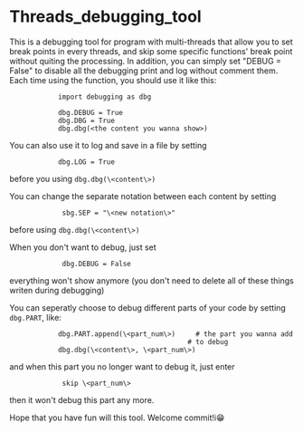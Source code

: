# Threads_debugging_tool
 This is a debugging tool for program with multi-threads that allow you to set break points in every threads, and skip some specific functions' break point without quiting the processing.  In addition, you can simply set "DEBUG = False" to disable all the debugging print and log without comment them. Each time using the function, you should use it like this:
```
            import debugging as dbg
            
            dbg.DEBUG = True
            dbg.DBG = True
            dbg.dbg(<the content you wanna show>)
```
 
 
You can also use it to log and save in a file by setting

```   
            dbg.LOG = True
```
            
before you using ```dbg.dbg(\<content\>)```
        
 
 
You can change the separate notation between each content by setting 
```
             sbg.SEP = "\<new notation\>"
```
before using ```dbg.dbg(\<content\>)```
        
    
 
When you don't want to debug, just set 
```
             dbg.DEBUG = False
```
everything won't show anymore (you don't need to delete all of these things writen during debugging)


 
You can seperatly choose to debug different parts of your code by setting ```dbg.PART```, like:
```
            dbg.PART.append(\<part_num\>)     # the part you wanna add
                                            # to debug
            dbg.dbg(\<content\>, \<part_num\>)
```
 and when this part you no longer want to debug it, just enter
```
             skip \<part_num\>
```
 then it won't debug this part any more.
 
 
 
 
 Hope that you have fun will this tool. Welcome commit!i😁
